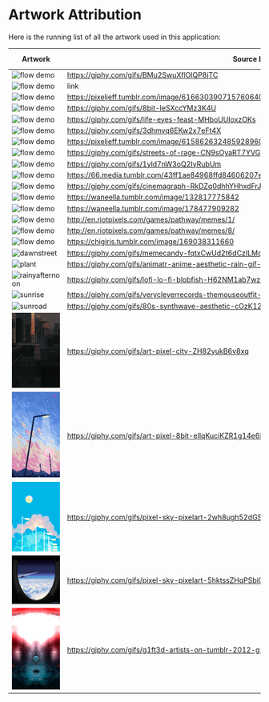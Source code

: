 # Artwork Attribution

Here is the running list of all the artwork used in this application:

| Artwork                              | Source Link                                                                                      | Artist Information |
| ------------------------------------ | ------------------------------------------------------------------------------------------------ | ------------------ |
| ![flow demo](gifs/animecup.gif)      | https://giphy.com/gifs/BMu2SwuXflOlQP8jTC                                                        | TBD                |
| ![flow demo](gifs/default.gif)       | link                                                                                             | TBD                |
| ![flow demo](gifs/dreamhome.gif)     | https://pixeljeff.tumblr.com/image/616630390715760640                                            | TBD                |
| ![flow demo](gifs/japanpixels.gif)   | https://giphy.com/gifs/8bit-IeSXccYMz3K4U                                                        | TBD                |
| ![flow demo](gifs/lifeinjapan.gif)   | https://giphy.com/gifs/life-eyes-feast-MHboUUIoxzOKs                                             | TBD                |
| ![flow demo](gifs/rainyfuture.gif)   | https://giphy.com/gifs/3dhmyq6EKw2x7eFt4X                                                        | TBD                |
| ![flow demo](gifs/stay.gif)          | https://pixeljeff.tumblr.com/image/615862632485928960                                            | TBD                |
| ![flow demo](gifs/streetsofrage.gif) | https://giphy.com/gifs/streets-of-rage-CN9sOyaRT7YVG                                             | TBD                |
| ![flow demo](gifs/townatnight.gif)   | https://giphy.com/gifs/1yld7nW3oQ2IyRubUm                                                        | TBD                |
| ![flow demo](gifs/waiting.gif)       | https://66.media.tumblr.com/43ff1ae84968ffd84606207e9995a78e/tumblr_py4mvbGe6h1tgo74ho1_1280.gif | TBD                |
| ![flow demo](gifs/waneela.gif)       | https://giphy.com/gifs/cinemagraph-RkDZq0dhhYHhxdFrJB                                            | TBD                |
| ![flow demo](gifs/reflection.gif)    | https://waneella.tumblr.com/image/132817775842	 					                                        | TBD       		     |
| ![flow demo](gifs/futuristicjp.gif)  | https://waneella.tumblr.com/image/178477909282						                                        | TBD	        	     |
| ![flow demo](gifs/oasiscamp.gif)     | http://en.riotpixels.com/games/pathway/memes/1/						                                      | TBD       		     |
| ![flow demo](gifs/camp.gif)          | http://en.riotpixels.com/games/pathway/memes/8/						                                      | TBD		             |
| ![flow demo](gifs/bridge.gif)        | https://chigiris.tumblr.com/image/169038311660						                                        | TBD       		     |
| ![dawnstreet](gifs/dawnstreet.gif)         | https://giphy.com/gifs/memecandy-fqtxCwUd2t6dCzILMq                                                 | TBD                |
| ![plant](gifs/plant.gif)                   | https://giphy.com/gifs/animatr-anime-aesthetic-rain-gif-451shsqh5nJ9UqDElR                          | TBD                |
| ![rainyafternoon](gifs/rainyafternoon.gif) | https://giphy.com/gifs/lofi-lo-fi-blobfish-H62NM1ab7wzMXURdoi                                       | TBD                |
| ![sunrise](gifs/sunrise.gif)               | https://giphy.com/gifs/verycleverrecords-themouseoutfit-oneonly-the-mouse-outfit-H1RnUp4XenL8PILcqN | TBD                |
| ![sunroad](gifs/sunroad.gif)               | https://giphy.com/gifs/80s-synthwave-aesthetic-cOzK12kNVHoiOLYX6P                                   | TBD                |
| ![cityatnight](gifs/cityatnight.gif)               | https://giphy.com/gifs/art-pixel-city-ZH82yukB6v8xq                                   | TBD                |
| ![light](gifs/light.gif)               | https://giphy.com/gifs/art-pixel-8bit-eIlqKuciKZR1g14e6E                                   | TBD                |
| ![lightroad](gifs/lightroad.gif)               | https://giphy.com/gifs/pixel-sky-pixelart-2wh8ugh52dGSJYrA26                                   | TBD                |
| ![airplane](gifs/airplane.gif)               | https://giphy.com/gifs/pixel-sky-pixelart-5hktssZHqPSbiQt4Du                                   | TBD                |
| ![energy](gifs/energy.gif)               | https://giphy.com/gifs/g1ft3d-artists-on-tumblr-2012-g1ft3d-122MzRgO2gjjW0                                   | TBD                |